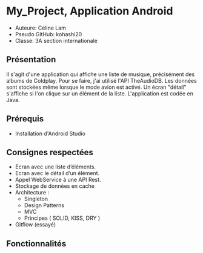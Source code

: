 # My_Project, Application Android 
* Auteure: Céline Lam
* Pseudo GitHub: kohashi20
* Classe: 3A section internationale

## Présentation
Il s'agit d'une application qui affiche une liste de musique, précisément des albums de Coldplay. Pour se faire, j'ai utilisé l'API TheAudioDB.
Les données sont stockées même lorsque le mode avion est activé. Un écran "détail" s'affiche si l'on clique sur un élément de la liste.
L'application est codée en Java.

## Prérequis
* Installation d'Android Studio

## Consignes respectées
* Ecran avec une liste d’éléments.
* Ecran avec le détail d’un élément.
* Appel WebService à une API Rest.
* Stockage de données en cache
* Architecture :
  * Singleton
  * Design Patterns
  * MVC
  * Principes ( SOLID, KISS, DRY )
* Gitflow (essayé)

## Fonctionnalités
